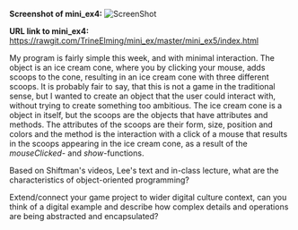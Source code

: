 **Screenshot of mini_ex4:**
![ScreenShot](https://github.com/TrineElming/mini_ex/blob/master/mini_ex5/icecream.jpg)



**URL link to mini_ex4:**
https://rawgit.com/TrineElming/mini_ex/master/mini_ex5/index.html



My program is fairly simple this week, and with minimal interaction. The object is an ice cream cone, where you by clicking your mouse, adds scoops to the cone, resulting in an ice cream cone with three different scoops. It is probably fair to say, that this is not a game in the traditional sense, but I wanted to create an object that the user could interact with, without trying to create something too ambitious.
The ice cream cone is a object in itself, but the scoops are the objects that have attributes and methods. The attributes of the scoops are their form, size, position and colors and the method is the interaction with a click of a mouse that results in the scoops appearing in the ice cream cone, as a result of the *mouseClicked*- and *show*-functions.

Based on Shiftman's videos, Lee's text and in-class lecture, what are the characteristics of object-oriented programming?


Extend/connect your game project to wider digital culture context, can you think of a digital example and describe how complex details and operations are being abstracted and encapsulated?
